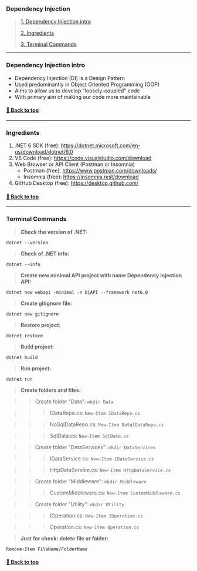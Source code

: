 ### **Dependency Injection**

>[1. Dependency Injection intro](#dependency-injection-intro)
>
>[2. Ingredients](#Ingredients)
>
>[3. Terminal Commands](#terminal-commands)

---

### **Dependency Injection intro**

- Dependency Injection (DI) is a Design Pattern
- Used predominantly in Object Oriented Programming (OOP)
- Aims to allow us to develop "loosely-coupled" code
- With primary aim of making our code more maintainable

#### [🔼 Back to top](#dependency-injection)

---

### **Ingredients**

1. .NET 6 SDK (free): https://dotnet.microsoft.com/en-us/download/dotnet/6.0
2. VS Code (free): https://code.visualstudio.com/download
3. Web Browser or API Client (Postman or Insomnia)
    - Postman  (free): https://www.postman.com/downloads/
    - Insomnia (free): https://insomnia.rest/download
4. GitHub Desktop (free): https://desktop.github.com/

#### [🔼 Back to top](#dependency-injection)

---

### **Terminal Commands**

> **Check the version of .NET:**
```
dotnet --version
```

> **Check of .NET info:**
```
dotnet --info
```

> **Create new minimal API project with name Dependency injection API:**
```
dotnet new webapi -minimal -n DiAPI --framework net6.0
```

> **Create gitignore file:**
```
dotnet new gitignore
```

> **Restore project:**
```
dotnet restore
```

> **Build project:**
```
dotnet build
```

> **Run project:**
```
dotnet run
```

> **Create folders and files:**

> > Create folder "Data":
    ```mkdir Data```

> > > IDataRepo.cs:
    ```New-Item IDataRepo.cs```

> > > NoSqlDataRepo.cs:
    ```New-Item NoSqlDataRepo.cs```

> > > SqlData.cs:
    ```New-Item SqlData.cs```

> > Create folder "DataServices":
    ```mkdir DataServices```

> > > IDataService.cs:
    ```New-Item IDataService.cs```

> > > HttpDataService.cs:
    ```New-Item HttpDataService.cs```

> > Create folder "Middleware":
    ```mkdir Middleware```

> > > CustomMiddleware.cs:
    ```New-Item CustomMiddleware.cs```

> > Create folder "Utility":
    ```mkdir Utility```

> > > IOperation.cs:
    ```New-Item IOperation.cs```

> > > Operation.cs:
    ```New-Item Operation.cs```

> **Just for check: delete file or folder:**
```
Remove-Item FileName/FolderName
```

#### [🔼 Back to top](#dependency-injection)